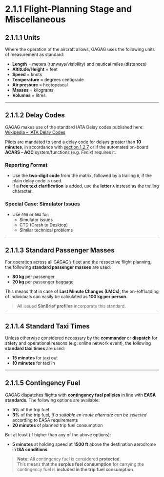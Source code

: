 # 2.1.1 Flight-Planning Stage and Miscellaneous

## 2.1.1.1 Units

Where the operation of the aircraft allows, GAGAG uses the following units of measurement as standard:

- **Length** = meters (runways/visibility) and nautical miles (distances)
- **Altitude/Height** = feet
- **Speed** = knots
- **Temperature** = degrees centigrade
- **Air pressure** = hectopascal
- **Masses** = kilograms
- **Volumes** = litres

---

## 2.1.1.2 Delay Codes

GAGAG makes use of the standard IATA Delay codes published here:  
[Wikipedia – IATA Delay Codes](https://en.wikipedia.org/wiki/IATA_delay_codes)

Pilots are mandated to send a delay code for delays greater than **10 minutes**, in accordance with [section 1.2.7](../1.2.7) or if the automated on-board **ACARS – AOC** system/functions (e.g. *Fenix*) requires it.

### Reporting Format

- Use the **two-digit code** from the matrix, followed by a trailing `0`, if the plain delay code is used.
- If a **free text clarification** is added, use the **letter `A`** instead as the trailing character.

### Special Case: Simulator Issues

- Use `000` or `00A` for:
    - Simulator issues
    - CTD (Crash to Desktop)
    - Similar technical problems

---

## 2.1.1.3 Standard Passenger Masses

For operation across all GAGAG’s fleet and the respective flight planning, the following **standard passenger masses** are used:

- **80 kg** per passenger
- **20 kg** per passenger baggage

This means that in case of **Last Minute Changes (LMCs)**, the on-/offloading of individuals can easily be calculated as **100 kg per person**.

> All issued **SimBrief profiles** incorporate this standard.

---

## 2.1.1.4 Standard Taxi Times

Unless otherwise considered necessary by the **commander** or **dispatch** for safety and operational reasons (e.g. online network event), the following **standard taxi times** are used:

- **15 minutes** for taxi out
- **10 minutes** for taxi in

---

## 2.1.1.5 Contingency Fuel

GAGAG dispatches flights with **contingency fuel policies** in line with **EASA standards**. The following options are available:

- **5%** of the trip fuel
- **3%** of the trip fuel, *if a suitable en-route alternate can be selected* according to EASA requirements
- **20 minutes** of planned trip fuel consumption

But at least (if higher than any of the above options):
- **5 minutes** at holding speed at **1500 ft** above the destination aerodrome in **ISA conditions**

> **Note:** All contingency fuel is considered **protected**.  
> This means that the **surplus fuel consumption** for carrying the contingency fuel is **included in the trip fuel consumption**.
